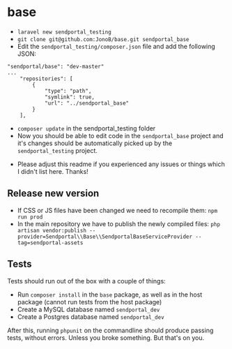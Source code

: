 # base

- `laravel new sendportal_testing`
- `git clone git@github.com:JonoB/base.git sendportal_base`
- Edit the `sendportal_testing/composer.json` file and add the following JSON:
```
"sendportal/base": "dev-master"
...
    "repositories": [
        {
            "type": "path",
            "symlink": true,
            "url": "../sendportal_base"
        }
    ],
```
- `composer update` in the sendportal_testing folder
- Now you should be able to edit code in the `sendportal_base` project and it's changes should be automatically picked up by the `sendportal_testing` project.

* Please adjust this readme if you experienced any issues or things which I didn't list here. Thanks!

## Release new version

- If CSS or JS files have been changed we need to recompile them: `npm run prod`
- In the main repository we have to publish the newly compiled files: `php artisan vendor:publish --provider=Sendportal\\Base\\SendportalBaseServiceProvider --tag=sendportal-assets`  

## Tests
Tests should run out of the box with a couple of things:

- Run `composer install` in the `base` package, as well as in the host package (cannot run tests from the host package)
- Create a MySQL database named `sendportal_dev`
- Create a Postgres database named `sendportal_dev`

After this, running `phpunit` on the commandline should produce passing tests, without errors. Unless you broke something. But that's on you.
